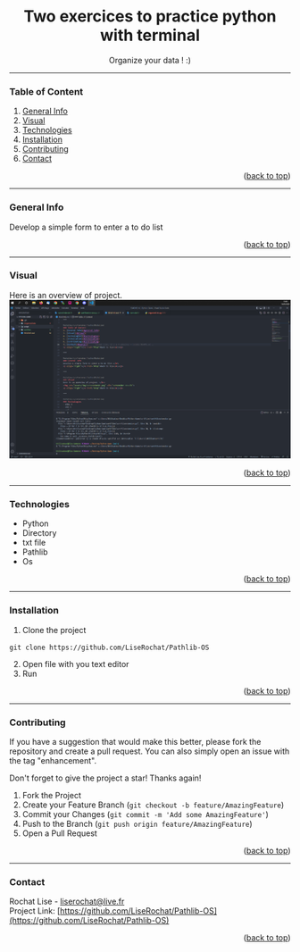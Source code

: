<div id="top"></div>

<div align="center">
  <h1> Two exercices to practice python with terminal </h1>
  <p>Organize your data ! :)</p>
</div>

***

### Table of Content
1. [General Info](#general-info)
3. [Visual](#visual)
4. [Technologies](#technologies)
5. [Installation](#installation)
6. [Contributing](#contributing)
7. [Contact](#contact)
<p align="right">(<a href="#top">back to top</a>)</p>

***

### General Info
Develop a simple form to enter a to do list </br>
<p align="right">(<a href="#top">back to top</a>)</p>

***

### Visual
Here is an overview of project. </br>
<img src="script/screenshot.png" alt="screenshot result">
<p align="right">(<a href="#top">back to top</a>)</p>

***

### Technologies
- Python
- Directory
- txt file
- Pathlib
- Os
<p align="right">(<a href="#top">back to top</a>)</p>

***

### Installation

1. Clone the project
```
git clone https://github.com/LiseRochat/Pathlib-OS
```
2. Open file with you text editor 
3. Run 

<p align="right">(<a href="#top">back to top</a>)</p>

***

### Contributing
If you have a suggestion that would make this better, please fork the repository and create a pull request. You can also simply open an issue with the tag "enhancement".

Don't forget to give the project a star! Thanks again!

1. Fork the Project
2. Create your Feature Branch (`git checkout -b feature/AmazingFeature`)
3. Commit your Changes (`git commit -m 'Add some AmazingFeature'`)
4. Push to the Branch (`git push origin feature/AmazingFeature`)
5. Open a Pull Request
<p align="right">(<a href="#top">back to top</a>)</p>

***

### Contact 
Rochat Lise - liserochat@live.fr </br>
Project Link: [https://github.com/LiseRochat/Pathlib-OS](https://github.com/LiseRochat/Pathlib-OS)
<p align="right">(<a href="#top">back to top</a>)</p>



